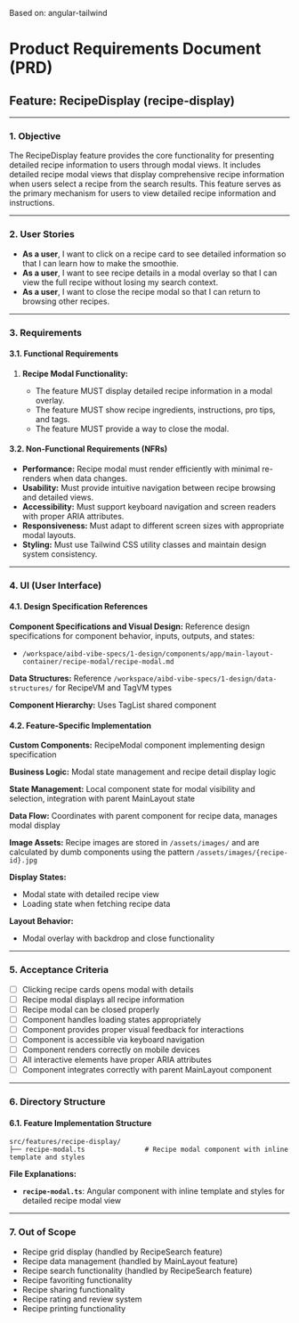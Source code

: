 Based on: angular-tailwind

# Product Requirements Document (PRD)

## Feature: RecipeDisplay (recipe-display)

---

### 1. Objective

The RecipeDisplay feature provides the core functionality for presenting detailed recipe information to users through modal views. It includes detailed recipe modal views that display comprehensive recipe information when users select a recipe from the search results. This feature serves as the primary mechanism for users to view detailed recipe information and instructions.

---

### 2. User Stories

- **As a user**, I want to click on a recipe card to see detailed information so that I can learn how to make the smoothie.
- **As a user**, I want to see recipe details in a modal overlay so that I can view the full recipe without losing my search context.
- **As a user**, I want to close the recipe modal so that I can return to browsing other recipes.

---

### 3. Requirements

#### 3.1. Functional Requirements

1. **Recipe Modal Functionality:**

   - The feature MUST display detailed recipe information in a modal overlay.
   - The feature MUST show recipe ingredients, instructions, pro tips, and tags.
   - The feature MUST provide a way to close the modal.

#### 3.2. Non-Functional Requirements (NFRs)

- **Performance:** Recipe modal must render efficiently with minimal re-renders when data changes.
- **Usability:** Must provide intuitive navigation between recipe browsing and detailed views.
- **Accessibility:** Must support keyboard navigation and screen readers with proper ARIA attributes.
- **Responsiveness:** Must adapt to different screen sizes with appropriate modal layouts.
- **Styling:** Must use Tailwind CSS utility classes and maintain design system consistency.

---

### 4. UI (User Interface)

#### 4.1. Design Specification References

**Component Specifications and Visual Design:** Reference design specifications for component behavior, inputs, outputs, and states:

- `/workspace/aibd-vibe-specs/1-design/components/app/main-layout-container/recipe-modal/recipe-modal.md`

**Data Structures:** Reference `/workspace/aibd-vibe-specs/1-design/data-structures/` for RecipeVM and TagVM types

**Component Hierarchy:** Uses TagList shared component

#### 4.2. Feature-Specific Implementation

**Custom Components:** RecipeModal component implementing design specification

**Business Logic:** Modal state management and recipe detail display logic

**State Management:** Local component state for modal visibility and selection, integration with parent MainLayout state

**Data Flow:** Coordinates with parent component for recipe data, manages modal display

**Image Assets:** Recipe images are stored in `/assets/images/` and are calculated by dumb components using the pattern `/assets/images/{recipe-id}.jpg`

**Display States:**

- Modal state with detailed recipe view
- Loading state when fetching recipe data

**Layout Behavior:**

- Modal overlay with backdrop and close functionality

---

### 5. Acceptance Criteria

- [ ] Clicking recipe cards opens modal with details
- [ ] Recipe modal displays all recipe information
- [ ] Recipe modal can be closed properly
- [ ] Component handles loading states appropriately
- [ ] Component provides proper visual feedback for interactions
- [ ] Component is accessible via keyboard navigation
- [ ] Component renders correctly on mobile devices
- [ ] All interactive elements have proper ARIA attributes
- [ ] Component integrates correctly with parent MainLayout component

---

### 6. Directory Structure

#### 6.1. Feature Implementation Structure

```
src/features/recipe-display/
├── recipe-modal.ts               # Recipe modal component with inline template and styles

```

**File Explanations:**

- **`recipe-modal.ts`**: Angular component with inline template and styles for detailed recipe modal view

---

### 7. Out of Scope

- Recipe grid display (handled by RecipeSearch feature)
- Recipe data management (handled by MainLayout feature)
- Recipe search functionality (handled by RecipeSearch feature)
- Recipe favoriting functionality
- Recipe sharing functionality
- Recipe rating and review system
- Recipe printing functionality
